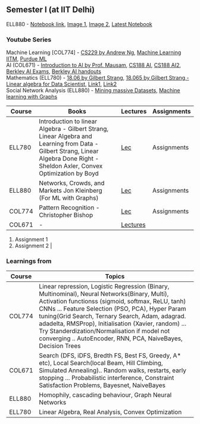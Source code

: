 ## Semester I (at IIT Delhi)

ELL880 - [Notebook link](https://colab.research.google.com/drive/1jx1sSc9NH_QJGxJq2JxNNZMg2oKJLkVh?usp=sharing), [Image 1](https://gauravmeena0708.github.io/1.png), [Image 2](https://gauravmeena0708.github.io/2.png), [Latest Notebook](https://colab.research.google.com/drive/1eSW6EO_cQZMkDxqI2Dxrf8nvPprsljkn?usp=sharing)

### Youtube Series
Machine Learning [COL774] - [CS229 by Andrew Ng](https://www.youtube.com/watch?v=het9HFqo1TQ), [Machine Learning IITM](https://www.youtube.com/playlist?list=PLyqSpQzTE6M-SISTunGRBRiZk7opYBf_K), [Purdue ML](https://www.youtube.com/playlist?list=PL4FSfq6xtSvyqEsz3UUnAizemXJfQyDVD)  
AI (COL671) - [Introduction to AI by Prof. Mausam](https://www.youtube.com/playlist?list=PLp6ek2hDcoNB_YJCruBFjhF79f5ZHyBuz), [CS188 AI](https://www.youtube.com/playlist?list=PL5gYI166VpDY6n0BGxNBkB-t1O0z4RmrJ), [CS188 AI2](https://www.youtube.com/playlist?list=PLsOUugYMBBJENfZ3XAToMsg44W7LeUVhF), [Berkley AI Exams](https://ai.berkeley.edu/exams.html), [Berkley AI handouts](https://ai.berkeley.edu/section_handouts.html)  
Mathematics (ELL780) - [18.06 by Gilbert Strang](https://www.youtube.com/watch?v=JibVXBElKL0), [18.065 by Gilbert Strang - Linear algebra for Data Scientist](https://www.youtube.com/playlist?list=PLUl4u3cNGP63oMNUHXqIUcrkS2PivhN3k), [Link1](https://youtube.com/playlist?list=PLG4ZBab_DdoeZOWHJhUAA8fzTTumHP2O-&si=dbXdXR4-f-o3NfaV), [Link2](https://www.youtube.com/playlist?list=PLTYWkBB_Zi67KTmbeDxxBPxcEeqPfPC6f)  
Social Network Analysis (ELL880) - [Mining massive Datasets](https://www.youtube.com/@miningmassivedatasets6799), [Machine learning with Graphs](https://www.youtube.com/playlist?list=PLoROMvodv4rPLKxIpqhjhPgdQy7imNkDn)  






| Course  |     Books     |  Lectures | Assignments |
|----------|-------------|----------|----------|
| ELL780 |  Introduction to linear Algebra - Gilbert Strang, Linear Algebra and Learning from Data - Gilbert Strang, Linear Algebra Done Right - Sheldon Axler, Convex Optimization by Boyd | [Lec]() | Assignments |
| ELL880 |  Networks, Crowds, and Markets Jon Kleinberg (For ML with Graphs)  |  [Lec]() |  Assignments |
| COL774 |  Pattern Recognition - Christopher Bishop  |  [Lec]() | Assignments |
| COL671 |  - | [Lectures](https://drive.google.com/drive/folders/19jvNCQR4_2WWiuIHGHM-TuJFBOYwq0LN?usp=sharing) |
1. Assignment 1
2. Assignment 2 |



### Learnings from

| Course  |      Topics     |
|----------|-------------|
| COL774 | Linear repression, Logistic Regression (Binary, Multinominal), Neural Networks(Binary, Multi), Activation functionss (sigmoid, softmax, ReLU, tanh) CNNs ... Feature Selection (PSO, PCA), Hyper Param tuning(Grid Search, Ternary Search, Adam, adagrad. adadelta, RMSProp), Initialisation (Xavier, random) ... Try Standerdization/Normalisation if model not converging ..  AutoEncoder, RNN, PCA, NaiveBayes, Decision Trees |
| COL671 | Search (DFS, iDFS, Bredth FS, Best FS, Greedy, A* etc), Local Search(local Beam, Hill Climbing, Simulated Annealing).. Random walks, restarts, early stopping ... Probabilistic interference, Constraint Satisfaction Problems, Bayesnet, NaiveBayes|
| ELL880 | Homophily, cascading behaviour, Graph Neural Networks |
| ELL780 | Linear Algebra, Real Analysis, Convex Optimization |
